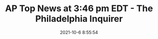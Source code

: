 ---
"title": "AP Top News at 3:46 pm EDT - The Philadelphia Inquirer"
"date": "2021-10-6 8:55:54"
"feed_name": "GOOGLENEWSDRILLING"
"feed_website": "https://news.google.com/search?q=drilling%2Bincident&hl=en-US&gl=US&ceid=US:en"
"feed_rss": "https://news.google.com/rss/search?q=drilling%2Bincident&hl=en-US&gl=US&ceid=US:en"
"link": "https://www.inquirer.com/wires/ap/ap-top-news-938-am-edt-20211006.html"
"source": "{'href': 'https://www.inquirer.com', 'title': 'The Philadelphia Inquirer'}"
"file": "_posts/2021-1-1-9a568ffb91aa9d92e824769bf2a5ae967bf41bc4.md"
"accident": "0"
"drilling": "0"
"dead": "0"
"injured": "0"
"arrested": "0"
"place": "unknown place"
"where": "unknown site"
"causes": "unknown"
"place_uri": "unknown place"
---